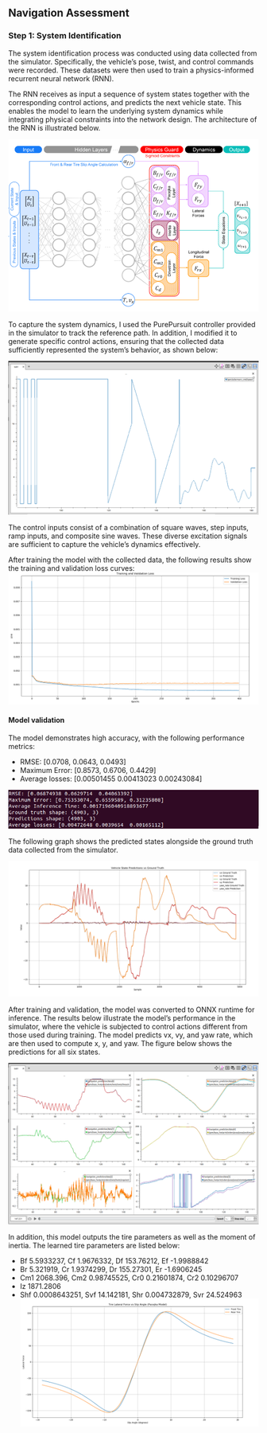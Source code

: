 ## Navigation Assessment 
### Step 1: System Identification
The system identification process was conducted using data collected from the simulator. Specifically, the vehicle’s pose, twist, and control commands were recorded. These datasets were then used to train a physics-informed recurrent neural network (RNN).

The RNN receives as input a sequence of system states together with the corresponding control actions, and predicts the next vehicle state. This enables the model to learn the underlying system dynamics while integrating physical constraints into the network design. The architecture of the RNN is illustrated below.

![model](docs/model_archeticture.png)

To capture the system dynamics, I used the PurePursuit controller provided in the simulator to track the reference path. In addition, I modified it to generate specific control actions, ensuring that the collected data sufficiently represented the system’s behavior, as shown below:

![input](docs/control_inputs.png)

The control inputs consist of a combination of square waves, step inputs, ramp inputs, and composite sine waves. These diverse excitation signals are sufficient to capture the vehicle’s dynamics effectively.

After training the model with the collected data, the following results show the training and validation loss curves:
![training_result](docs/training_result.png)

#### Model validation
The model demonstrates high accuracy, with the following performance metrics:

- RMSE: [0.0708, 0.0643, 0.0493]
- Maximum Error: [0.8573, 0.6706, 0.4429]
- Average losses: [0.00501455 0.00413023 0.00243084]

![errors](docs/errors.png)

The following graph shows the predicted states alongside the ground truth data collected from the simulator.

![validate_model](docs/validate_model.png)

After training and validation, the model was converted to ONNX runtime for inference. The results below illustrate the model’s performance in the simulator, where the vehicle is subjected to control actions different from those used during training. The model predicts vx, vy, and yaw rate, which are then used to compute x, y, and yaw. The figure below shows the predictions for all six states.

![model_prediction](docs/model_prediction_result.png)

In addition, this model outputs the tire parameters as well as the moment of inertia. The learned tire parameters are listed below:

- Bf    5.5933237, Cf    1.9676332, Df    153.76212, Ef    -1.9988842
- Br    5.321919, Cr    1.9374299, Dr    155.27301, Er    -1.6906245
- Cm1    2068.396, Cm2    0.98745525, Cr0    0.21601874, Cr2    0.10296707
- Iz    1871.2806
- Shf    0.0008643251, Svf    14.142181, Shr    0.004732879, Svr    24.524963
![tyre_model](docs/tyre_model.png)